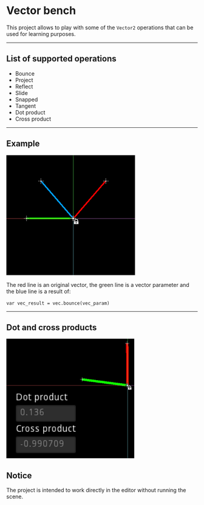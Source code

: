 # Vector bench

This project allows to play with some of the `Vector2` operations that can be
used for learning purposes.

---

## List of supported operations

* Bounce
* Project
* Reflect
* Slide
* Snapped
* Tangent
* Dot product
* Cross product

---

## Example

![Bounce operation](images/bounce.gif)

The red line is an original vector, the green line is a vector parameter and the blue line is a result of:

```gdscript
var vec_result = vec.bounce(vec_param)
```
---

## Dot and cross products

![Bounce operation](images/dot_cross_product_2d.png)

## Notice

The project is intended to work directly in the editor without running the scene.